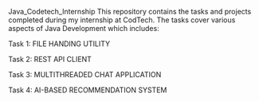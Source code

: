 Java_Codetech_Internship
This repository contains the tasks and projects completed during my internship at CodTech. The tasks cover various aspects of Java Development which includes:

Task 1: FILE HANDING UTILITY

Task 2: REST API CLIENT

Task 3: MULTITHREADED CHAT APPLICATION

Task 4: AI-BASED RECOMMENDATION SYSTEM
